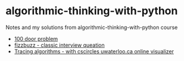 # algorithmic-thinking-with-python

Notes and my solutions from algorithmic-thinking-with-python course

* [100 door problem](docs/100-door-problem.md)
* [fizzbuzz - classic interview queation](docs/fizzbuzz-classic-interview-queation.md)
* [Tracing algorithms - with cscircles uwaterloo.ca online visualizer](docs/tracing-algorithms.md)
